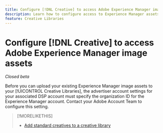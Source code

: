 ```yaml
---
title: Configure [!DNL Creative] to access Adobe Experience Manager image assets
description: Learn how to configure access to Experience Manager assets in [!DNL Creative].
feature: Creative Libraries
---
```

# Configure [!DNL Creative] to access Adobe Experience Manager image assets

*Closed beta*

<!-- Is this relevant only to standard creatives? If so, then move into Standard Creatives chapter from where it is now -->

Before you can upload your existing Experience Manager image assets to your [!UICONTROL Creative Libraries], the advertiser account settings for your associated DSP account must specify the organization ID for the Experience Manager account. Contact your Adobe Account Team to configure this setting.

>[!MORELIKETHIS]
>
>* [Add standard creatives to a creative library](creative-add-standard.md)
